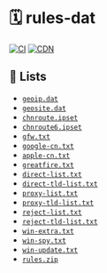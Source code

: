 # 🗓️ rules-dat

[![CI](https://github.com/ngbs/rules-dat/actions/workflows/run.yml/badge.svg)](https://github.com/ngbs/rules-dat/actions)
[![CDN](https://data.jsdelivr.com/v1/package/gh/ngbs/rules-dat/badge/day)](https://cdn.jsdelivr.net/gh/ngbs/rules-dat@release/)

## 🍭 Lists

- [`geoip.dat`](https://raw.githubusercontent.com/ngbs/rules-dat/release/geoip.dat)
- [`geosite.dat`](https://raw.githubusercontent.com/ngbs/rules-dat/release/geosite.dat)
- [`chnroute.ipset`](https://raw.githubusercontent.com/ngbs/rules-dat/release/chnroute.ipset)
- [`chnroute6.ipset`](https://raw.githubusercontent.com/ngbs/rules-dat/release/chnroute6.ipset)
- [`gfw.txt`](https://raw.githubusercontent.com/ngbs/rules-dat/release/gfw.txt)
- [`google-cn.txt`](https://raw.githubusercontent.com/ngbs/rules-dat/release/google-cn.txt)
- [`apple-cn.txt`](https://raw.githubusercontent.com/ngbs/rules-dat/release/apple-cn.txt)
- [`greatfire.txt`](https://raw.githubusercontent.com/ngbs/rules-dat/release/greatfire.txt)
- [`direct-list.txt`](https://raw.githubusercontent.com/ngbs/rules-dat/release/direct-list.txt)
- [`direct-tld-list.txt`](https://raw.githubusercontent.com/ngbs/rules-dat/release/direct-tld-list.txt)
- [`proxy-list.txt`](https://raw.githubusercontent.com/ngbs/rules-dat/release/proxy-list.txt)
- [`proxy-tld-list.txt`](https://raw.githubusercontent.com/ngbs/rules-dat/release/proxy-tld-list.txt)
- [`reject-list.txt`](https://raw.githubusercontent.com/ngbs/rules-dat/release/reject-list.txt)
- [`reject-tld-list.txt`](https://raw.githubusercontent.com/ngbs/rules-dat/release/reject-tld-list.txt)
- [`win-extra.txt`](https://raw.githubusercontent.com/ngbs/rules-dat/release/win-extra.txt)
- [`win-spy.txt`](https://raw.githubusercontent.com/ngbs/rules-dat/release/win-spy.txt)
- [`win-update.txt`](https://raw.githubusercontent.com/ngbs/rules-dat/release/win-update.txt)
- [`rules.zip`](https://raw.githubusercontent.com/ngbs/rules-dat/release/rules.zip)